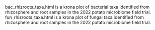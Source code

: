 bac_rhizroots_taxa.html is a krona plot of bacterial taxa identified from rhizosphere and root samples in the 2022 potato microbiome field trial. 
fun_rhizroots_taxa.html is a krona plot of fungal taxa identified from rhizosphere and root samples in the 2022 potato microbiome field trial.
